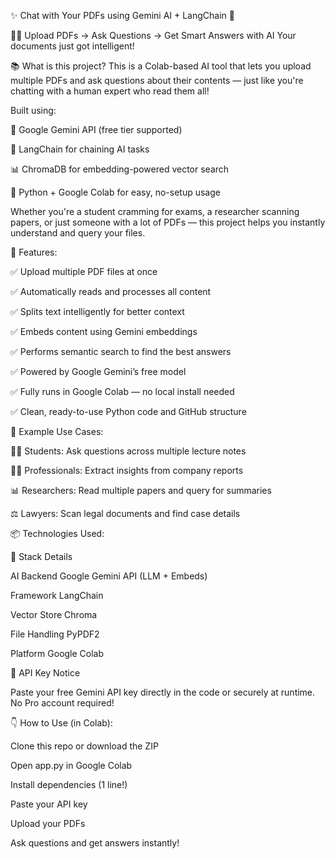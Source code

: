 ✨ Chat with Your PDFs using Gemini AI + LangChain 🚀

🧠📄 Upload PDFs → Ask Questions → Get Smart Answers with AI
Your documents just got intelligent!

📚 What is this project?
This is a Colab-based AI tool that lets you upload multiple PDFs and ask questions about their contents — just like you're chatting with a human expert who read them all!

Built using:

🤖 Google Gemini API (free tier supported)

🧱 LangChain for chaining AI tasks

📊 ChromaDB for embedding-powered vector search

🐍 Python + Google Colab for easy, no-setup usage

Whether you're a student cramming for exams, a researcher scanning papers, or just someone with a lot of PDFs — this project helps you instantly understand and query your files.

🎯 Features:

✅ Upload multiple PDF files at once

✅ Automatically reads and processes all content

✅ Splits text intelligently for better context

✅ Embeds content using Gemini embeddings

✅ Performs semantic search to find the best answers

✅ Powered by Google Gemini’s free model

✅ Fully runs in Google Colab — no local install needed

✅ Clean, ready-to-use Python code and GitHub structure

🧪 Example Use Cases:

👨‍🎓 Students: Ask questions across multiple lecture notes

🧑‍💼 Professionals: Extract insights from company reports

📊 Researchers: Read multiple papers and query for summaries

⚖️ Lawyers: Scan legal documents and find case details

📦 Technologies Used:

🧰 Stack	Details

AI Backend	Google Gemini API (LLM + Embeds)

Framework	LangChain

Vector Store	Chroma

File Handling	PyPDF2

Platform	Google Colab

🔐 API Key Notice

Paste your free Gemini API key directly in the code or securely at runtime. No Pro account required!

👇 How to Use (in Colab):

Clone this repo or download the ZIP

Open app.py in Google Colab

Install dependencies (1 line!)

Paste your API key

Upload your PDFs

Ask questions and get answers instantly!
